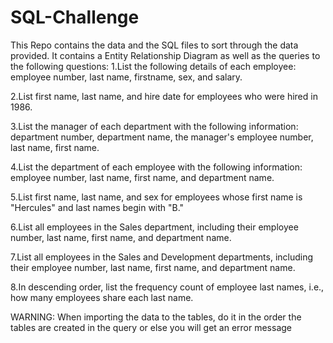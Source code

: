 # SQL-Challenge
This Repo contains the data and the SQL files to sort through the data provided. 
It contains a Entity Relationship Diagram as well as the queries to the following questions:
  1.List the following details of each employee: employee number, last name, firstname, sex, and salary.
 
  2.List first name, last name, and hire date for employees who were hired in 1986.
  
  3.List the manager of each department with the following information: department number, department name, the manager's employee number, last name, first name.
  
  4.List the department of each employee with the following information: employee number, last name, first name, and department name.
  
  5.List first name, last name, and sex for employees whose first name is "Hercules" and last names begin with "B."
  
  6.List all employees in the Sales department, including their employee number, last name, first name, and department name.

  7.List all employees in the Sales and Development departments, including their employee number, last name, first name, and department name.
  
  8.In descending order, list the frequency count of employee last names, i.e., how many employees share each last name.

WARNING: When importing the data to the tables, do it in the order the tables are created in the query or else you will get an error message
